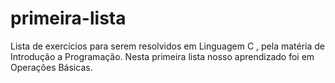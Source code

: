 # primeira-lista
Lista de exercícios para serem resolvidos em Linguagem C , pela matéria de Introdução a Programação. Nesta primeira lista nosso aprendizado foi em Operações Básicas. 
